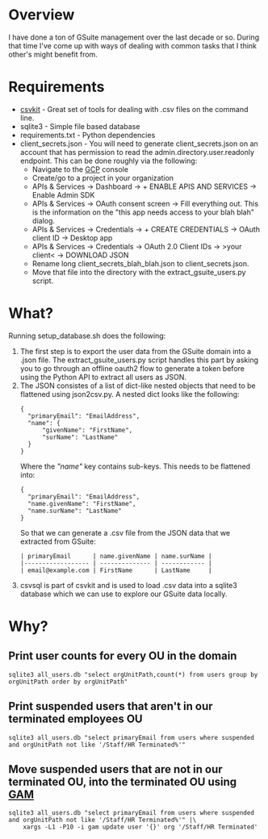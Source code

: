 # Overview

I have done a ton of GSuite management over the last decade or so. During that
time I've come up with ways of dealing with common tasks that I think other's
might benefit from.

# Requirements

* [csvkit](https://csvkit.readthedocs.io/en/latest/) - Great set of tools for dealing with .csv files on the command line.
* sqlite3 - Simple file based database
* requirements.txt - Python dependencies
* client_secrets.json - You will need to generate client_secrets.json on an
  account that has permission to read the admin.directory.user.readonly
  endpoint. This can be done roughly via the following:  
  * Navigate to the [GCP](https://console.cloud.google.com) console
  * Create/go to a project in your organization
  * APIs & Services -> Dashboard -> + ENABLE APIS AND SERVICES -> Enable Admin SDK
  * APIs & Services -> OAuth consent screen -> Fill everything out. This is the information on the "this app needs access to your blah blah" dialog.
  * APIs & Services -> Credentials -> + CREATE CREDENTIALS -> OAuth client ID -> Desktop app
  * APIs & Services -> Credentials -> OAuth 2.0 Client IDs -> &gt;your client&lt; -> DOWNLOAD JSON
  * Rename long client_secrets_blah_blah.json to client_secrets.json.
  * Move that file into the directory with the extract_gsuite_users.py script.

# What?

Running setup_database.sh does the following:

1. The first step is to export the user data from the GSuite domain into a
   .json file. The extract_gsuite_users.py script handles this part by asking
   you to go through an offline oauth2 flow to generate a token before using
   the Python API to extract all users as JSON.
2. The JSON consistes of a list of dict-like nested objects that need to be
   flattened using json2csv.py. A nested dict looks like the following:  
   ```
   {
     "primaryEmail": "EmailAddress",
     "name": {
         "givenName": "FirstName",
         "surName": "LastName"
     }
   }
   ```  
   Where the _"name"_ key contains sub-keys. This needs to be flattened into:  
   ```
   {
     "primaryEmail": "EmailAddress",
     "name.givenName": "FirstName",
     "name.surName": "LastName"
   }
   ```  
   So that we can generate a .csv file from the JSON data that we extracted from GSuite:  
   ```
   | primaryEmail      | name.givenName | name.surName |
   |------------------ | -------------- | ------------ |
   | email@example.com | FirstName      | LastName     |
   ```  
3. csvsql is part of csvkit and is used to load .csv data into a sqlite3
   database which we can use to explore our GSuite data locally.

# Why?

## Print user counts for every OU in the domain
```
sqlite3 all_users.db "select orgUnitPath,count(*) from users group by orgUnitPath order by orgUnitPath"
```

## Print suspended users that aren't in our terminated employees OU
```
sqlite3 all_users.db "select primaryEmail from users where suspended and orgUnitPath not like '/Staff/HR Terminated%'"
```

## Move suspended users that are not in our terminated OU, into the terminated OU using [GAM](https://github.com/jay0lee/GAM/wiki)
```
sqlite3 all_users.db "select primaryEmail from users where suspended and orgUnitPath not like '/Staff/HR Terminated%'" |\
    xargs -L1 -P10 -i gam update user '{}' org '/Staff/HR Terminated'
```
